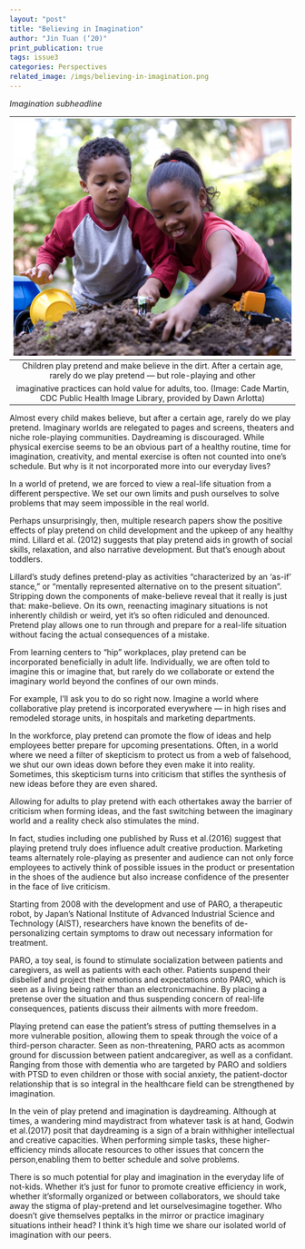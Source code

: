 ```yaml
---
layout: "post"
title: "Believing in Imagination"
author: "Jin Tuan (‘20)"
print_publication: true
tags: issue3
categories: Perspectives
related_image: /imgs/believing-in-imagination.png
---
```


*Imagination subheadline*

<!--excerpt-->

| ![](/imgs/believing-in-imagination.png) | 
|:--:| 
|Children play pretend and make believe in the dirt. After a certain age, rarely do we play pretend — but role-playing and other
imaginative practices can hold value for adults, too. (Image: Cade Martin, CDC Public Health Image Library, provided by Dawn Arlotta)|

Almost every child makes believe, but after a certain age, rarely do we play pretend. Imaginary worlds are relegated to pages and screens, theaters and niche role-playing communities. Daydreaming is discouraged. While physical exercise seems to be an obvious part of a healthy routine, time for imagination, creativity, and mental exercise is often not counted into one’s schedule. But why is it not incorporated more into our everyday lives? 

In a world of pretend, we are forced to view a real-life situation from a different perspective. We set our own limits and push ourselves to solve problems that may seem impossible in the real world. 

Perhaps unsurprisingly, then, multiple research papers show the positive effects of play pretend on child development and the upkeep of any healthy mind. Lillard et al. (2012) suggests that play pretend aids in growth of social skills, relaxation, and also narrative development. But that’s enough about toddlers. 

Lillard’s study defines pretend-play as activities “characterized by an ‘as-if’ stance,” or “mentally represented alternative on to the present situation”. Stripping down the components of make-believe reveal that it really is just that: make-believe. On its own, reenacting imaginary situations is not inherently childish or weird, yet it’s so often ridiculed and denounced. Pretend play allows one to run through and prepare for a real-life situation without facing the actual consequences of a mistake. 

From learning centers to “hip” workplaces, play pretend can be incorporated beneficially in adult life. Individually, we are often told to imagine this or imagine that, but rarely do we collaborate or extend the imaginary world beyond the confines of our own minds. 

For example, I’ll ask you to do so right now. Imagine a world where collaborative play pretend is incorporated everywhere — in high rises and remodeled storage units, in hospitals and marketing departments. 

In the workforce, play pretend can promote the flow of ideas and help employees better prepare for upcoming presentations. Often, in a world where we need a filter of skepticism to protect us from a web of falsehood, we shut our own ideas down before they even make it into reality. Sometimes, this skepticism turns into criticism that stifles the synthesis of new ideas before they are even shared. 

Allowing for adults to play pretend with each othertakes away the barrier of criticism when forming ideas, and the fast switching between the imaginary world and a reality check also stimulates the mind. 

In fact, studies including one published by Russ et al.(2016) suggest that playing pretend truly does influence adult creative production. Marketing teams alternately role-playing as presenter and audience can not only force employees to actively think of possible issues in the product or presentation in the shoes of the audience but also increase confidence of the presenter in the face of live criticism. 

Starting from 2008 with the development and use of PARO, a therapeutic robot, by Japan’s National Institute of Advanced Industrial Science and Technology (AIST), researchers have known the benefits of de-personalizing certain symptoms to draw out necessary information for treatment. 

PARO, a toy seal, is found to stimulate socialization between patients and caregivers, as well as patients with each other. Patients suspend their disbelief and project their emotions and expectations onto PARO, which is seen as a living being rather than an electronicmachine. By placing a pretense over the situation and thus suspending concern of real-life consequences, patients discuss their ailments with more freedom. 

Playing pretend can ease the patient’s stress of putting themselves in a more vulnerable position, allowing them to speak through the voice of a third-person character. Seen as non-threatening, PARO acts as acommon ground for discussion between patient andcaregiver, as well as a confidant. Ranging from those with dementia who are targeted by PARO and soldiers with PTSD to even children or those with social anxiety, the patient-doctor relationship that is so integral in the healthcare field can be strengthened by imagination. 

In the vein of play pretend and imagination is daydreaming. Although at times, a wandering mind maydistract from whatever task is at hand, Godwin et al.(2017) posit that daydreaming is a sign of a brain withhigher intellectual and creative capacities. When performing simple tasks, these higher-efficiency minds allocate resources to other issues that concern the person,enabling them to better schedule and solve problems. 

There is so much potential for play and imagination in the everyday life of not-kids. Whether it’s just for funor to promote creative efficiency in work, whether it’sformally organized or between collaborators, we should take away the stigma of play-pretend and let ourselvesimagine together. Who doesn’t give themselves peptalks in the mirror or practice imaginary situations intheir head? I think it’s high time we share our isolated world of imagination with our peers. 

